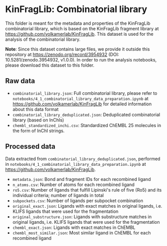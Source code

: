 # KinFragLib: Combinatorial library 

This folder is meant for the metadata and properties of the KinFragLib combinatorial library, which is based on the KinFragLib fragment library at https://github.com/volkamerlab/KinFragLib. This dataset is used for the analysis of the combinatorial library.

**Note**: Since this dataset contains large files, we provide it outside this repository at https://zenodo.org/record/3954932 (DOI: 10.5281/zenodo.3954932, v1.0.0).
In order to run the analysis notebooks, please download this dataset to this folder. 

## Raw data

- `combinatorial_library.json`: Full combinatorial library, please refer to `notebooks/4_1_combinatorial_library_data_preparation.ipynb` at https://github.com/volkamerlab/KinFragLib for detailed information about this data format
- `combinatorial_library_deduplicated.json`: Deduplicated combinatorial library (based on InChIs)
- `chembl_standardized_inchi.csv`: Standardized ChEMBL 25 molecules in the form of InChI strings.

## Processed data

Data extracted from `combinatorial_library_deduplicated.json`, performed in `notebooks/4_1_combinatorial_library_data_preparation.ipynb` at https://github.com/volkamerlab/KinFragLib.

- `metadata.json`: Bond and fragment IDs for each recombined ligand
- `n_atoms.csv`: Number of atoms for each recombined ligand
- `ro5.csv`: Number of ligands that fulfill Lipinski's rule of five (Ro5) and its individual criteria; number of ligands in total
- `subpockets.csv`: Number of ligands per subpocket combination
- `original_exact.json`: Ligands with exact matches in original ligands, i.e. KLIFS ligands that were used for the fragmentation
- `original_substructure.json`: Ligands with substructure matches in original ligands, i.e. KLIFS ligands that were used for the fragmentation
- `chembl_exact.json`: Ligands with exact matches in ChEMBL
- `chembl_most_similar.json`: Most similar ligand in ChEMBL for each recombined ligand 
